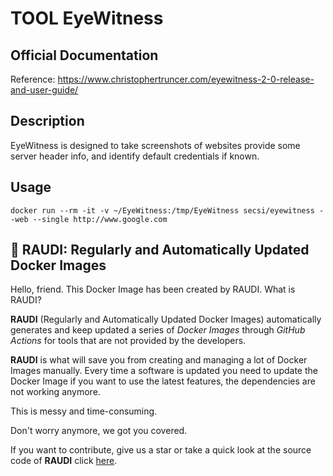 # TOOL EyeWitness

## Official Documentation
Reference: https://www.christophertruncer.com/eyewitness-2-0-release-and-user-guide/

## Description
EyeWitness is designed to take screenshots of websites provide some server header info, and identify default credentials if known.

## Usage

```
docker run --rm -it -v ~/EyeWitness:/tmp/EyeWitness secsi/eyewitness --web --single http://www.google.com
```

## 🐳 RAUDI: Regularly and Automatically Updated Docker Images

Hello, friend. This Docker Image has been created by RAUDI. What is RAUDI?

**RAUDI** (Regularly and Automatically Updated Docker Images) automatically generates and keep updated a series of *Docker Images* through *GitHub Actions* for tools that are not provided by the developers.

**RAUDI** is what will save you from creating and managing a lot of Docker Images manually. Every time a software is updated you need to update the Docker Image if you want to use the latest features, the dependencies are not working anymore. 

This is messy and time-consuming. 

Don't worry anymore, we got you covered.

If you want to contribute, give us a star or take a quick look at the source code of **RAUDI** click [here](https://github.com/cybersecsi/RAUDI).